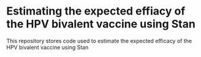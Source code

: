 # Estimating the expected effiacy of the HPV bivalent vaccine using Stan
This repository stores code used to estimate the expected efficacy of the HPV bivalent vaccine using Stan
